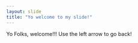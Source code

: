 ```yaml
---
layout: slide
title: "Yo welcome to my slide!"
---
```

Yo Folks, welcome!!!
Use the left arrow to go back!
